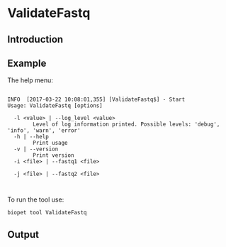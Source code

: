 # ValidateFastq

## Introduction
 

## Example
The help menu:
~~~

INFO  [2017-03-22 10:08:01,355] [ValidateFastq$] - Start
Usage: ValidateFastq [options]

  -l <value> | --log_level <value>
        Level of log information printed. Possible levels: 'debug', 'info', 'warn', 'error'
  -h | --help
        Print usage
  -v | --version
        Print version
  -i <file> | --fastq1 <file>
        
  -j <file> | --fastq2 <file>
        


~~~

To run the tool use:
~~~
biopet tool ValidateFastq    
~~~


## Output
